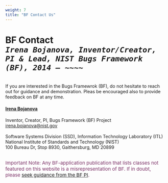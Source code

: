 ```yaml
---
weight: 7
title: "BF Contact Us"
---
```


# BF Contact <br/>_`Irena Bojanova, Inventor/Creator, PI & Lead, NIST Bugs Framework (BF), 2014 – ~~~~`_
</br>
If you are interested in the Bugs Framewrok (BF), do not hesitate to reach out for guidance and demonstration. Pleas be encouraged also to provide feedback on BF at any time. 
<!-- , especially while utilizing it within your own software security development and research pojects -- having your inputs will be particularly helpful in refining the BF's evolution.  -->


#### [Irena Bojanova](https://www.nist.gov/people/irena-bojanova)
Inventor, Creator, PI,  Bugs Framework (BF) Project</br>
irena.bojanova@nist.gov</br>
</br>
Software Systems Division (SSD), Information Technology Laboratory (ITL)</br>
National Institute of Standards and Technology (NIST)</br>
100 Bureau Dr, Stop 8930, Gaithersburg, MD 20899
</br></br>


<l style="font-size: 15px; color: #7D3368">Important Note: Any BF-application publication that lists classes not featured on this website is a misrepresentation of BF. If in doubt, please [seek guidance from the BF PI](/BF/info/contact/bf-contact). 